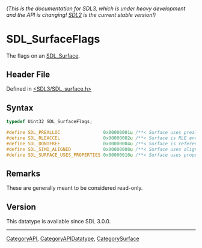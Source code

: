 ###### (This is the documentation for SDL3, which is under heavy development and the API is changing! [SDL2](https://wiki.libsdl.org/SDL2/) is the current stable version!)
# SDL_SurfaceFlags

The flags on an [SDL_Surface](SDL_Surface).

## Header File

Defined in [<SDL3/SDL_surface.h>](https://github.com/libsdl-org/SDL/blob/main/include/SDL3/SDL_surface.h)

## Syntax

```c
typedef Uint32 SDL_SurfaceFlags;

#define SDL_PREALLOC                0x00000001u /**< Surface uses preallocated memory */
#define SDL_RLEACCEL                0x00000002u /**< Surface is RLE encoded */
#define SDL_DONTFREE                0x00000004u /**< Surface is referenced internally */
#define SDL_SIMD_ALIGNED            0x00000008u /**< Surface uses aligned memory */
#define SDL_SURFACE_USES_PROPERTIES 0x00000010u /**< Surface uses properties */
```

## Remarks

These are generally meant to be considered read-only.

## Version

This datatype is available since SDL 3.0.0.

----
[CategoryAPI](CategoryAPI), [CategoryAPIDatatype](CategoryAPIDatatype), [CategorySurface](CategorySurface)

